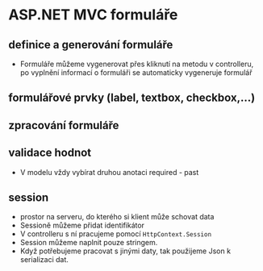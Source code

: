 # ASP.NET MVC formuláře
## definice a generování formuláře
* Formuláře můžeme vygenerovat přes kliknutí na metodu v controlleru, po vyplnění informací o formuláři se automaticky vygeneruje formulář

## formulářové prvky (label, textbox, checkbox,...)
## zpracování formuláře
## validace hodnot
* V modelu vždy vybírat druhou anotaci required - past
## session
* prostor na serveru, do kterého si klient může schovat data
* Sessioně můžeme přidat identifikátor
* V controlleru s ní pracujeme pomocí ``HttpContext.Session``
* Session můžeme naplnit pouze stringem.
* Když potřebujeme pracovat s jinými daty, tak použijeme Json k serializaci dat.
